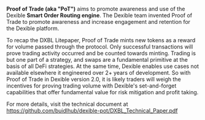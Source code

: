 **Proof of Trade (aka "PoT")** aims to promote awareness and use of the Dexible **Smart Order Routing engine**. The Dexible team invented Proof of Trade to promote awareness and increase engagement and retention for the Dexible platform.

To recap the DXBL Litepaper, Proof of Trade mints new tokens as a reward for volume passed through the protocol. Only successful transactions will prove trading activity occurred and be counted towards minting. Trading is but one part of a strategy, and swaps are a fundamental primitive at the basis of all DeFi strategies. At the same time, Dexible enables use cases not available elsewhere it engineered over 2+ years of development. So with Proof of Trade in Dexible version 2.0, it is likely traders will weigh the incentives for proving trading volume with Dexible's set-and-forget capabilities that offer fundamental value for risk mitigation and profit taking.

For more details, visit the technical document at https://github.com/buidlhub/dexible-pot/DXBL_Technical_Paper.pdf